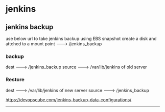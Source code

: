 # jenkins

## jenkins backup   
use below url to take jenkins backup
using EBS snapshot create a disk and attched to a mount point ---> /jenkins_backup
### backup
dest ---> /jenkins_backup
source ---> /var/lib/jenkins of old server

### Restore
 dest ---> /var/lib/jenkins of new server
 source ---> /jenkins_backup

https://devopscube.com/jenkins-backup-data-configurations/


---------------------------------------------
